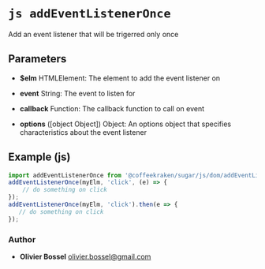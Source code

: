 


<!-- @namespace    sugar.js.dom -->
<!-- @name    addEventListenerOnce -->

# ```js addEventListenerOnce ```


Add an event listener that will be trigerred only once

## Parameters

- **$elm**  HTMLElement: The element to add the event listener on

- **event**  String: The event to listen for

- **callback**  Function: The callback function to call on event

- **options** ([object Object]) Object: An options object that specifies characteristics about the event listener



## Example (js)

```js
import addEventListenerOnce from '@coffeekraken/sugar/js/dom/addEventListenerOnce'
addEventListenerOnce(myElm, 'click', (e) => {
    // do something on click
});
addEventListenerOnce(myElm, 'click').then(e => {
   // do something on click
});
```


### Author
- **Olivier Bossel** <a href="mailto:olivier.bossel@gmail.com">olivier.bossel@gmail.com</a> 



